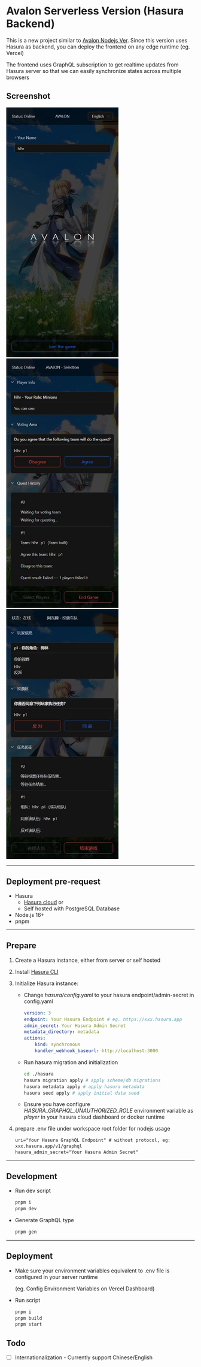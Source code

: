 # Avalon Serverless Version (Hasura Backend)

This is a new project similar to [Avalon Nodejs Ver](https://github.com/hlhr202/avalon-game). Since this version uses Hasura as backend, you can deploy the frontend on any edge runtime (eg. Vercel)

The frontend uses GraphQL subscription to get realtime updates from Hasura server so that we can easily synchronize states across multiple browsers

## Screenshot

<img src="screenshot-login.jpeg" width="300" />
<img src="screenshot-ingame.jpeg" width="300" />
<img src="screenshot-ingame-cn.jpeg" width="300" />

---

## Deployment pre-request

-   Hasura
    -   [Hasura cloud](https://cloud.hasura.io/) or
    -   Self hosted with PostgreSQL Database
-   Node.js 16+
-   pnpm

---

## Prepare

1. Create a Hasura instance, either from server or self hosted

2. Install [Hasura CLI](https://hasura.io/docs/latest/hasura-cli/install-hasura-cli/)

3. Initialize Hasura instance:

    - Change _hasura/config.yaml_ to your hasura endpoint/admin-secret in config.yaml

        ```yaml
        version: 3
        endpoint: Your Hasura Endpoint # eg. https://xxx.hasura.app
        admin_secret: Your Hasura Admin Secret
        metadata_directory: metadata
        actions:
            kind: synchronous
            handler_webhook_baseurl: http://localhost:3000
        ```

    - Run hasura migration and initialization

        ```bash
        cd ./hasura
        hasura migration apply # apply scheme/db migrations
        hasura metadata apply # apply hasura metadata
        hasura seed apply # apply initial data seed
        ```

    - Ensure you have configure _HASURA_GRAPHQL_UNAUTHORIZED_ROLE_ environment variable as _player_ in your hasura cloud dashboard or docker runtime

4. prepare .env file under workspace root folder for nodejs usage

    ```properties
    uri="Your Hasura GraphQL Endpoint" # without protocol, eg: xxx.hasura.app/v1/graphql
    hasura_admin_secret="Your Hasura Admin Secret"
    ```

---

## Development

-   Run dev script

    ```bash
    pnpm i
    pnpm dev
    ```

-   Generate GraphQL type

    ```bash
    pnpm gen
    ```

---

## Deployment

-   Make sure your environment variables equivalent to .env file is configured in your server runtime

    (eg. Config Environment Variables on Vercel Dashboard)

-   Run script

    ```bash
    pnpm i
    pnpm build
    pnpm start
    ```

## Todo

-   [ ] Internationalization - Currently support Chinese/English
